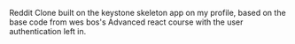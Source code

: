 Reddit Clone built on the keystone skeleton app on my profile, based on the base code from wes bos's Advanced react course with the user authentication left in.

